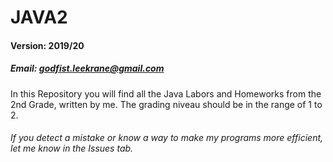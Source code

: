 # JAVA2
#### Version: 2019/20
##### Email: godfist.leekrane@gmail.com
In this Repository you will find all the Java Labors and Homeworks from the 2nd Grade, written by me.
The grading niveau should be in the range of 1 to 2.
###### If you detect a mistake or know a way to make my programs more efficient, let me know in the Issues tab.
